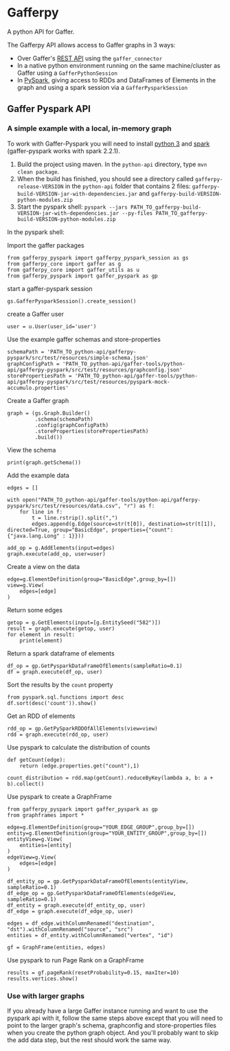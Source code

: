 # Gafferpy #

A python API for Gaffer.

The Gafferpy API allows access to Gaffer graphs in 3 ways:

 - Over Gaffer's [REST API](https://github.com/gchq/Gaffer/tree/master/rest-api) using the `gaffer_connector`
 - In a native python environment running on the same machine/cluster as Gaffer using a `GafferPythonSession`
 - In [PySpark](https://spark.apache.org/docs/0.9.0/python-programming-guide.html), giving access to RDDs and DataFrames of Elements in the graph and using a spark session via a `GafferPysparkSession`
 
## Gaffer Pyspark API ##

### A simple example with a local, in-memory graph ###

To work with Gaffer-Pyspark you will need to install [python 3](https://www.anaconda.com/download/) and [spark](https://spark.apache.org/downloads.html) (gaffer-pyspark works with spark 2.2.1).

 1. Build the project using maven. In the `python-api` directory, type `mvn clean package`. 
 2. When the build has finished, you should see a directory called `gafferpy-release-VERSION` in the `python-api` folder that contains 2 files: `gafferpy-build-VERSION-jar-with-dependencies.jar` and `gafferpy-build-VERSION-python-modules.zip`
 3. Start the pyspark shell: `pyspark --jars PATH_TO_gafferpy-build-VERSION-jar-with-dependencies.jar --py-files PATH_TO_gafferpy-build-VERSION-python-modules.zip`
 
In the pyspark shell:

Import the gaffer packages

```
from gafferpy_pyspark import gafferpy_pyspark_session as gs
from gafferpy_core import gaffer as g
from gafferpy_core import gaffer_utils as u
from gafferpy_pyspark import gaffer_pyspark as gp
```

start a gaffer-pyspark session

```
gs.GafferPysparkSession().create_session()
```

create a Gaffer user

```
user = u.User(user_id='user')
```

Use the example gaffer schemas and store-properties

```
schemaPath = 'PATH_TO_python-api/gafferpy-pyspark/src/test/resources/simple-schema.json'
graphConfigPath = 'PATH_TO_python-api/gaffer-tools/python-api/gafferpy-pyspark/src/test/resources/graphconfig.json'
storePropertiesPath = 'PATH_TO_python-api/gaffer-tools/python-api/gafferpy-pyspark/src/test/resources/pyspark-mock-accumulo.properties'
```
 
Create a Gaffer graph
 
```
graph = (gs.Graph.Builder()
         .schema(schemaPath)
         .config(graphConfigPath)
         .storeProperties(storePropertiesPath)
         .build())
```

View the schema

```
print(graph.getSchema())
```

Add the example data

```
edges = []

with open("PATH_TO_python-api/gaffer-tools/python-api/gafferpy-pyspark/src/test/resources/data.csv", "r") as f:
    for line in f:
        t = line.rstrip().split(",")
        edges.append(g.Edge(source=str(t[0]), destination=str(t[1]), directed=True, group="BasicEdge", properties={"count": {"java.lang.Long" : 1}}))
```

```
add_op = g.AddElements(input=edges)
graph.execute(add_op, user=user)
```

Create a view on the data

```
edge=g.ElementDefinition(group="BasicEdge",group_by=[])
view=g.View(
    edges=[edge]
)
```

Return some edges

```
getop = g.GetElements(input=[g.EntitySeed("582")])
result = graph.execute(getop, user)
for element in result:
    print(element)
```

Return a spark dataframe of elements

```
df_op = gp.GetPysparkDataFrameOfElements(sampleRatio=0.1)
df = graph.execute(df_op, user)
```

Sort the results by the `count` property

```
from pyspark.sql.functions import desc
df.sort(desc('count')).show()
```


Get an RDD of elements

```
rdd_op = gp.GetPySparkRDDOfAllElements(view=view)
rdd = graph.execute(rdd_op, user)
```

Use pyspark to calculate the distribution of counts

```
def getCount(edge):
    return (edge.properties.get("count"),1)
    
count_distribution = rdd.map(getCount).reduceByKey(lambda a, b: a + b).collect()
```

Use pyspark to create a GraphFrame

```
from gafferpy_pyspark import gaffer_pyspark as gp
from graphframes import *

edge=g.ElementDefinition(group="YOUR_EDGE_GROUP",group_by=[])
entity=g.ElementDefinition(group="YOUR_ENTITY_GROUP",group_by=[])
entityView=g.View(
    entities=[entity]
)
edgeView=g.View(
    edges=[edge]
)

df_entity_op = gp.GetPysparkDataFrameOfElements(entityView, sampleRatio=0.1)
df_edge_op = gp.GetPysparkDataFrameOfElements(edgeView, sampleRatio=0.1)
df_entity = graph.execute(df_entity_op, user)
df_edge = graph.execute(df_edge_op, user)

edges = df_edge.withColumnRenamed("destination", "dst").withColumnRenamed("source", "src")
entities = df_entity.withColumnRenamed("vertex", "id")

gf = GraphFrame(entities, edges)
```

Use pyspark to run Page Rank on a GraphFrame

```
results = gf.pageRank(resetProbability=0.15, maxIter=10)
results.vertices.show()
```

### Use with larger graphs ###

If you already have a large Gaffer instance running and want to use the pyspark api with it, follow the same steps above except that you will need to point to the larger graph's schema, graphconfig and store-properties files when you create the python graph object.
And you'll probably want to skip the add data step, but the rest should work the same way.